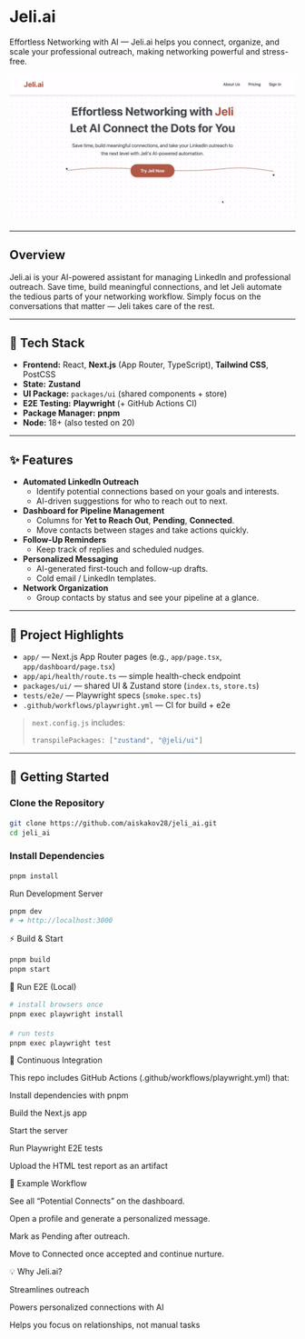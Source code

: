 # Jeli.ai

Effortless Networking with AI — Jeli.ai helps you connect, organize, and scale your professional outreach, making networking powerful and stress-free.

![Jeli.ai Frontpage](Jeli_AI_frontpage.png)

---

## Overview

Jeli.ai is your AI-powered assistant for managing LinkedIn and professional outreach. Save time, build meaningful connections, and let Jeli automate the tedious parts of your networking workflow. Simply focus on the conversations that matter — Jeli takes care of the rest.

---

## 🚀 Tech Stack

- **Frontend:** React, **Next.js** (App Router, TypeScript), **Tailwind CSS**, PostCSS  
- **State:** **Zustand**  
- **UI Package:** `packages/ui` (shared components + store)  
- **E2E Testing:** **Playwright** (+ GitHub Actions CI)  
- **Package Manager:** **pnpm**  
- **Node:** 18+ (also tested on 20)

---

## ✨ Features

- **Automated LinkedIn Outreach**
  - Identify potential connections based on your goals and interests.
  - AI-driven suggestions for who to reach out to next.
- **Dashboard for Pipeline Management**
  - Columns for **Yet to Reach Out**, **Pending**, **Connected**.
  - Move contacts between stages and take actions quickly.
- **Follow-Up Reminders**
  - Keep track of replies and scheduled nudges.
- **Personalized Messaging**
  - AI-generated first-touch and follow-up drafts.
  - Cold email / LinkedIn templates.
- **Network Organization**
  - Group contacts by status and see your pipeline at a glance.

---

## 📁 Project Highlights

- `app/` — Next.js App Router pages (e.g., `app/page.tsx`, `app/dashboard/page.tsx`)  
- `app/api/health/route.ts` — simple health-check endpoint  
- `packages/ui/` — shared UI & Zustand store (`index.ts`, `store.ts`)  
- `tests/e2e/` — Playwright specs (`smoke.spec.ts`)  
- `.github/workflows/playwright.yml` — CI for build + e2e  

> `next.config.js` includes:
> ```js
> transpilePackages: ["zustand", "@jeli/ui"]
> ```

---
## 🚀 Getting Started

### Clone the Repository
```bash
git clone https://github.com/aiskakov28/jeli_ai.git
cd jeli_ai
```

### Install Dependencies
```bash
pnpm install
```

Run Development Server
```bash
pnpm dev
# ➜ http://localhost:3000
```

⚡ Build & Start
```bash
pnpm build
pnpm start
```

🧪 Run E2E (Local)
```bash
# install browsers once
pnpm exec playwright install

# run tests
pnpm exec playwright test
```

🔄 Continuous Integration

This repo includes GitHub Actions (.github/workflows/playwright.yml) that:

Install dependencies with pnpm

Build the Next.js app

Start the server

Run Playwright E2E tests

Upload the HTML test report as an artifact

🧩 Example Workflow

See all “Potential Connects” on the dashboard.

Open a profile and generate a personalized message.

Mark as Pending after outreach.

Move to Connected once accepted and continue nurture.

💡 Why Jeli.ai?

Streamlines outreach

Powers personalized connections with AI

Helps you focus on relationships, not manual tasks
